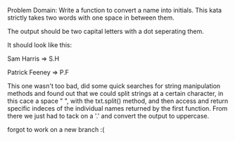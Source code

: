 Problem Domain:
Write a function to convert a name into initials. This kata strictly takes two words with one space in between them.

The output should be two capital letters with a dot seperating them.

It should look like this:

Sam Harris => S.H

Patrick Feeney => P.F



This one wasn't too bad, did some quick searches for string manipulation methods and found out that we could split strings at a certain character, in this cace a space " ", with the txt.split() method, and then access and return specific indeces of the individual names returned by the first function.  From there we just had to tack on a '.' and convert the output to uppercase.

forgot to work on a new branch :(